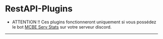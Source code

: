 # RestAPI-Plugins
- ATTENTION !! Ces plugins fonctionneront uniquement si vous possédez le bot [MCBE Serv Stats](https://discord.com/oauth2/authorize?client_id=865149618936610847&permissions=1248158149745&scope=bot) sur votre serveur discord.
---